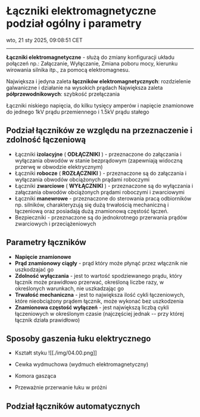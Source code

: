 # Łączniki elektromagnetyczne podział ogólny i parametry
wto, 21 sty 2025, 09:08:51 CET

---

**Łączniki elektromagnetyczne** - służą do zmiany konfiguracji układu połączeń np.: Załączanie, Wyłączanie, Zmiana poboru mocy, kierunku wirowania silnika itp., za pomocą elektromagnesu.

Największa i jedyna zaleta **łączników elektromagnetycznych**: rozdzielenie galwaniczne i działanie na wysokich prądach
Największa zaleta **półprzewodnikowych**: szybkość przełączania

Łączniki niskiego napięcia, do kilku tysięcy amperów i napięcie znamionowe do jednego 1kV prądu przemiennego i 1.5kV prądu stałego

## Podział łączników ze względu na przeznaczenie i zdolność łączeniową

- Łączniki **izolacyjne** ( **ODŁĄCZNIKI** ) - przeznaczone do załączania i wyłączania obwodów w stanie bezprądowym (zapewniają widoczną przerwę w obwodzie elektrycznym)
- Łączniki **robocze** ( **ROZŁĄCZNIKI** ) - przeznaczone są do załączania i wyłączania obwodów obciążonych prądami roboczymi
- Łączniki **zwarciowe** ( **WYŁĄCZNIKI** ) - przeznaczone są do wyłączania i załączania obwodów obciążonych prądami roboczymi i zwarciowymi
- Łączniki **manewrowe** - przeznaczone do sterowania pracą odbiorników np. silników, charakteryzują się dużą trwałością mechaniczną i łączeniową oraz posiadają dużą znamionową częstość łączeń.
- Bezpieczniki - przeznaczone są do jednokrotnego przerwania prądów zwarciowych i przeciążeniowych

## Parametry łączników

- **Napięcie znamionowe**
- **Prąd znamionowy ciągły** - prąd który może płynąć przez włącznik nie uszkodzajać go
- **Zdolność wyłączania** - jest to wartość spodziewanego prądu, który łącznik może prawidłowo przerwać, określoną liczbe razy, w określonych warunkach, nie uszkadzając go
- **Trwałość mechaniczna** - jest to największa ilość cykli łączeniowych, które nieobciążony prądem łącznik, może wykonać bez uszkodzenia
- **Znamionowa częstość wyłączeń** - jest największą liczbą cykli łączeniowych w określonym czasie (najczęściej jednak -- przy której łącznik działa prawidłowo)

## Sposoby gaszenia łuku elektrycznego

- Kształt styku
![[./img/04.00.png]]

- Cewka wydmuchowa (wydmuch elektromagnetyczny)
- Komora gasząca
- Przeważnie przerwanie łuku w próżni

## Podział łączników automatycznych


